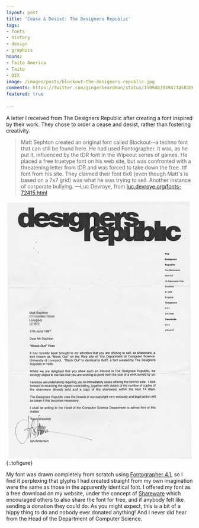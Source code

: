 ```yaml
---
layout: post
title: 'Cease & Desist: The Designers Republic'
tags:
- fonts
- history
- design
- graphics
nouns:
- Taito America
- Taito
- QIX
image: /images/posts/blockout-the-designers-republic.jpg
comments: https://twitter.com/gingerbeardman/status/1509483939471458306
featured: true

---
```


A letter I received from The Designers Republic after creating a font inspired by their work. They chose to order a cease and desist, rather than fostering creativity.

> Matt Sephton created an original font called Blockout--a techno font that can still be found here. He had used Fontographer. It was, as he put it, influenced by the tDR font in the Wipeout series of games. He placed a free truetype font on his web site, but was confronted with a threatening letter from tDR and was forced to take down the free .ttf font from his site. They claimed their font 6x6 (even though Matt's is based on a 7x7 grid) was what he was trying to sell. Another instance of corporate bullying. —Luc Devroye, from [luc.devroye.org/fonts-72415.html](http://luc.devroye.org/fonts-72415.html)

![JPG](/images/posts/blockout-the-designers-republic.jpg "Cease & Desist <!-- Ian Anderson, Corporate Bully -->")
{:.tofigure}

My font was drawn completely from scratch using [Fontographer 4.1](https://macromedia.fandom.com/wiki/Macromedia_Fontographer), so I find it perplexing that glyphs I had created straight from my own imagination were the same as those in the apparently identical font. I offered my font as a free download on my website, under the concept of [Shareware](https://en.wikipedia.org/wiki/Shareware) which encouraged others to also share the font for free, and if anybody felt like sending a donation they could do. As you might expect, this is a bit of a hippy thing to do and nobody ever donated anything! And I never did hear from the Head of the Department of Computer Science.

